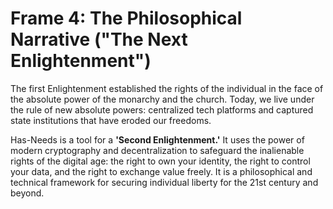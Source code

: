 ﻿# Frame 4: The Philosophical Narrative ("The Next Enlightenment")

The first Enlightenment established the rights of the individual in the face of the absolute power of the monarchy and the church. Today, we live under the rule of new absolute powers: centralized tech platforms and captured state institutions that have eroded our freedoms.

Has-Needs is a tool for a **'Second Enlightenment.'** It uses the power of modern cryptography and decentralization to safeguard the inalienable rights of the digital age: the right to own your identity, the right to control your data, and the right to exchange value freely. It is a philosophical and technical framework for securing individual liberty for the 21st century and beyond.
